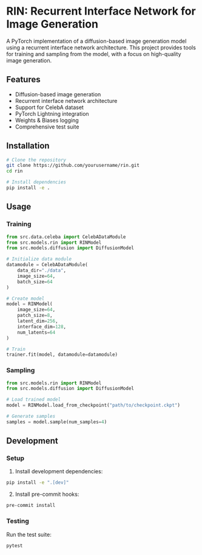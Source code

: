 # RIN: Recurrent Interface Network for Image Generation

A PyTorch implementation of a diffusion-based image generation model using a recurrent interface network architecture. This project provides tools for training and sampling from the model, with a focus on high-quality image generation.

## Features

- Diffusion-based image generation
- Recurrent interface network architecture
- Support for CelebA dataset
- PyTorch Lightning integration
- Weights & Biases logging
- Comprehensive test suite

## Installation

```bash
# Clone the repository
git clone https://github.com/yourusername/rin.git
cd rin

# Install dependencies
pip install -e .
```

## Usage

### Training

```python
from src.data.celeba import CelebADataModule
from src.models.rin import RINModel
from src.models.diffusion import DiffusionModel

# Initialize data module
datamodule = CelebADataModule(
    data_dir="./data",
    image_size=64,
    batch_size=64
)

# Create model
model = RINModel(
    image_size=64,
    patch_size=8,
    latent_dim=256,
    interface_dim=128,
    num_latents=64
)

# Train
trainer.fit(model, datamodule=datamodule)
```

### Sampling

```python
from src.models.rin import RINModel
from src.models.diffusion import DiffusionModel

# Load trained model
model = RINModel.load_from_checkpoint("path/to/checkpoint.ckpt")

# Generate samples
samples = model.sample(num_samples=4)
```

## Development

### Setup

1. Install development dependencies:
```bash
pip install -e ".[dev]"
```

2. Install pre-commit hooks:
```bash
pre-commit install
```

### Testing

Run the test suite:
```bash
pytest
```
